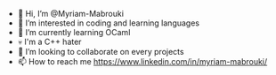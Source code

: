- 👋 Hi, I’m @Myriam-Mabrouki
- 👀 I’m interested in coding and learning languages
- 🌱 I’m currently learning OCaml
- 💀 I'm a C++ hater
- 💞️ I’m looking to collaborate on every projects
- 📫 How to reach me https://www.linkedin.com/in/myriam-mabrouki/ 

<!---
Myriam-Mabrouki/Myriam-Mabrouki is a ✨ special ✨ repository because its `README.md` (this file) appears on your GitHub profile.
You can click the Preview link to take a look at your changes.
--->
